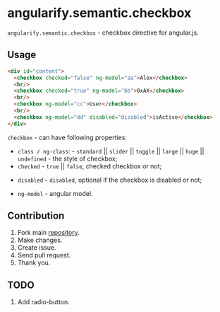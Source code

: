 angularify.semantic.checkbox
===============================

`angularify.semantic.checkbox` - checkbox directive for angular.js.

Usage
-------------------------------

```html
<div id="content">
  <checkbox checked="false" ng-model="aa">Alex</checkbox>
  <br/>
  <checkbox checked="true" ng-model="bb">0xAX</checkbox>
  <br/>
  <checkbox ng-model="cc">User</checkbox>
  <br/>
  <checkbox ng-model="dd" disabled="disabled">isActive</checkbox>
</div>
```

`checkbox` - can have following properties:

  * `class / ng-class`:   - `standard` || `slider` || `toggle` || `large` || `huge` || `undefined` - the style of checkbox;
  * `checked` - `true` || `false`, checked checkbox or not;
  -	`disabled` - `disabled`, optional if the checkbox is disabled or not;
  * `ng-model`   - angular model.

Contribution
-------------------------------

 1. Fork main [repository](https://github.com/angularify/angular-semantic-ui).
 2. Make changes.
 3. Create issue.
 4. Send pull request.
 5. Thank you.

TODO
-------------------------------

1. Add radio-button.
